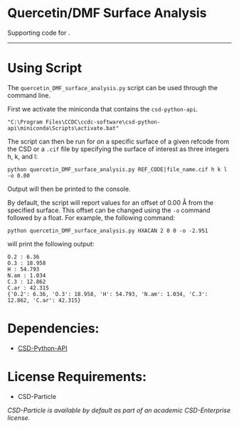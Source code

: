 # Quercetin/DMF Surface Analysis


Supporting code for <placeholder for DOI>.

---

# Using Script

The `quercetin_DMF_surface_analysis.py` script can be used through the command line.

First we activate the miniconda that contains the `csd-python-api`.

```commandline
"C:\Program Files\CCDC\ccdc-software\csd-python-api\miniconda\Scripts\activate.bat"
```

The script can then be run for on a specific surface of a given refcode from the CSD or a `.cif` file by specifying the
surface of interest as three integers h, k, and l:

```commandline
python quercetin_DMF_surface_analysis.py REF_CODE|file_name.cif h k l -o 0.00
```

Output will then be printed to the console.

By default, the script will report values for an offset of 0.00 Å from the specified surface. This offset can be changed
using the `-o` command followed by a float. For example, the following command:

```commandline
python quercetin_DMF_surface_analysis.py HXACAN 2 0 0 -o -2.951 
```

will print the following output:

```commandline
O.2 : 6.36
O.3 : 18.958
H : 54.793
N.am : 1.034
C.3 : 12.862
C.ar : 42.315
{'O.2': 6.36, 'O.3': 18.958, 'H': 54.793, 'N.am': 1.034, 'C.3': 12.862, 'C.ar': 42.315}
```

# Dependencies:


- [CSD-Python-API](https://www.ccdc.cam.ac.uk/solutions/csd-core/components/csd-python-api/)

# License Requirements:


- CSD-Particle

_CSD-Particle is available by default as part of an academic CSD-Enterprise license._